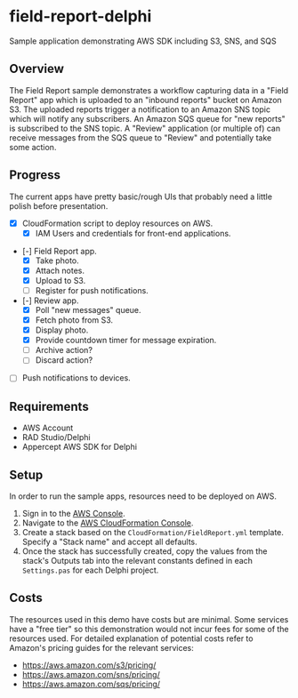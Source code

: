 # field-report-delphi
Sample application demonstrating AWS SDK including S3, SNS, and SQS

## Overview
The Field Report sample demonstrates a workflow capturing data in a
"Field Report" app which is uploaded to an "inbound reports" bucket on Amazon
S3. The uploaded reports trigger a notification to an Amazon SNS topic which
will notify any subscribers. An Amazon SQS queue for "new reports" is subscribed
to the SNS topic. A "Review" application (or multiple of) can receive messages
from the SQS queue to "Review" and potentially take some action.

## Progress
The current apps have pretty basic/rough UIs that probably need a little polish
before presentation.

- [x] CloudFormation script to deploy resources on AWS.
  - [x] IAM Users and credentials for front-end applications.
- [-] Field Report app.
  - [x] Take photo.
  - [x] Attach notes.
  - [x] Upload to S3.
  - [ ] Register for push notifications.
- [-] Review app.
  - [x] Poll "new messages"  queue.
  - [x] Fetch photo from S3.
  - [x] Display photo.
  - [x] Provide countdown timer for message expiration.
  - [ ] Archive action?
  - [ ] Discard action?
- [ ] Push notifications to devices.

## Requirements
- AWS Account
- RAD Studio/Delphi
- Appercept AWS SDK for Delphi

## Setup
In order to run the sample apps, resources need to be deployed on AWS.

1. Sign in to the [AWS Console](https://console.aws.amazon.com/).
2. Navigate to the [AWS CloudFormation Console](https://console.aws.amazon.com/cloudformation/home).
3. Create a stack based on the `CloudFormation/FieldReport.yml` template.
   Specify a "Stack name" and accept all defaults.
4. Once the stack has successfully created, copy the values from the stack's
   Outputs tab into the relevant constants defined in each `Settings.pas` for
   each Delphi project.

## Costs
The resources used in this demo have costs but are minimal. Some services have a
"free tier" so this demonstration would not incur fees for some of the resources
used. For detailed explanation of potential costs refer to Amazon's pricing
guides for the relevant services:
- https://aws.amazon.com/s3/pricing/
- https://aws.amazon.com/sns/pricing/
- https://aws.amazon.com/sqs/pricing/
